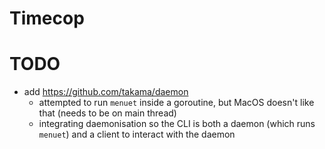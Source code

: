 # Timecop




# TODO

- add https://github.com/takama/daemon
  - attempted to run `menuet` inside a goroutine, but MacOS doesn't like that (needs to be on main thread)
  - integrating daemonisation so the CLI is both a daemon (which runs `menuet`) and a client to interact with the daemon

